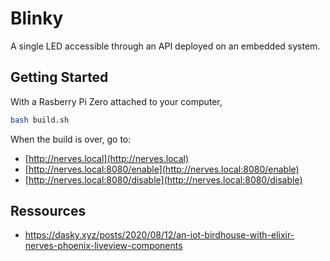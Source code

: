 # Blinky

A single LED accessible through an API deployed on an embedded system.

## Getting Started

With a Rasberry Pi Zero attached to your computer,

```bash
bash build.sh
```

When the build is over, go to:

- [http://nerves.local](http://nerves.local)
- [http://nerves.local:8080/enable](http://nerves.local:8080/enable)
- [http://nerves.local:8080/disable](http://nerves.local:8080/disable)

## Ressources

- https://dasky.xyz/posts/2020/08/12/an-iot-birdhouse-with-elixir-nerves-phoenix-liveview-components
